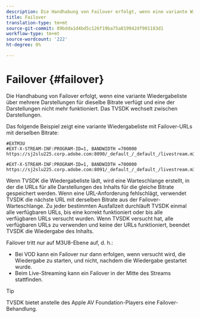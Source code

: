 ```yaml
---
description: Die Handhabung von Failover erfolgt, wenn eine variante Wiedergabeliste über mehrere Darstellungen für dieselbe Bitrate verfügt und eine der Darstellungen nicht mehr funktioniert. Das TVSDK wechselt zwischen Darstellungen.
title: Failover
translation-type: tm+mt
source-git-commit: 89bdda1d4bd5c126f19ba75a819942df901183d1
workflow-type: tm+mt
source-wordcount: '222'
ht-degree: 0%

---
```



# Failover {#failover}

Die Handhabung von Failover erfolgt, wenn eine variante Wiedergabeliste über mehrere Darstellungen für dieselbe Bitrate verfügt und eine der Darstellungen nicht mehr funktioniert. Das TVSDK wechselt zwischen Darstellungen.

Das folgende Beispiel zeigt eine variante Wiedergabeliste mit Failover-URLs mit derselben Bitrate:

```
#EXTM3U
#EXT-X-STREAM-INF:PROGRAM-ID=1, BANDWIDTH =700000
https://sj2slu225.corp.adobe.com:8090/_default_/_default_/livestream.m3u8   

#EXT-X-STREAM-INF:PROGRAM-ID=1, BANDWIDTH =700000
https://sj2slu225.corp.adobe.com:8091/_default_/_default_/livestream.m3u8
```

Wenn TVSDK die Wiedergabeliste lädt, wird eine Warteschlange erstellt, in der die URLs für alle Darstellungen des Inhalts für die gleiche Bitrate gespeichert werden. Wenn eine URL-Anforderung fehlschlägt, verwendet TVSDK die nächste URL mit derselben Bitrate aus der Failover-Warteschlange. Zu jeder bestimmten Ausfallzeit durchläuft TVSDK einmal alle verfügbaren URLs, bis eine korrekt funktioniert oder bis alle verfügbaren URLs versucht wurden. Wenn TVSDK versucht hat, alle verfügbaren URLs zu verwenden und keine der URLs funktioniert, beendet TVSDK die Wiedergabe des Inhalts.

Failover tritt nur auf M3U8-Ebene auf, d. h.:

* Bei VOD kann ein Failover nur dann erfolgen, wenn versucht wird, die Wiedergabe zu starten, und nicht, nachdem die Wiedergabe gestartet wurde.
* Beim Live-Streaming kann ein Failover in der Mitte des Streams stattfinden.

>[!TIP]
>
>TVSDK bietet anstelle des Apple AV Foundation-Players eine Failover-Behandlung.
